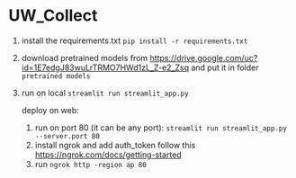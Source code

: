 # UW_Collect

1. install the requirements.txt `pip install -r requirements.txt`

2. download pretrained models from https://drive.google.com/uc?id=1E7edgJ83wuLrTRMO7HWd1zL_Z-e2_Zsq and put it in folder `pretrained models`

3. run on local `streamlit run streamlit_app.py`

   deploy on web:
   1) run on port 80 (it can be any port): `streamlit run streamlit_app.py --server.port 80`
   2) install ngrok and add auth_token follow this https://ngrok.com/docs/getting-started
   3) run `ngrok http -region ap 80`
   
